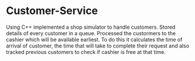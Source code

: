 # Customer-Service
Using C++ implemented a shop simulator to handle customers.
Stored details of every customer in a queue.
Processed the custormers to the cashier which will be available earliest.
To do this it calculates the time of arrival of customer, the time that will take to complete their request and also tracked previous customers to check if cashier is free at that time.
